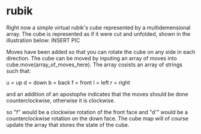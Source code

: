 rubik
=====

Right now a simple virtual rubik's cube represented by a multidemensional array.
The cube is represented as if it were cut and unfolded, shown in the
illustration below:
INSERT PIC

Moves have been added so that you can rotate the cube on any side in each
direction. The cube can be moved by inputing an array of moves into
cube.move(array_of_moves_here). The array cosists an array of strings such
that:

u = up
d = down
b = back
f = front
l = left
r = right

and an addition of an apostophe indicates that the moves should be done
counterclockwise, otherwise it is clockwise.

so "f" would be a clockwise rotation of the front face and "d'" would be a
counterclockwise rotation on the down face. The cube map will of course update
the array that stores the state of the cube.
